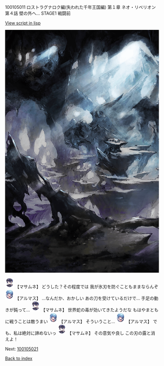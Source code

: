 100105011 ロストラグナロク編(失われた千年王国編) 第１章 ネオ・リベリオン 第４話 壁の外へ… STAGE1 戦闘前

[View script in lisp](../scripts/100105011.txt)

![101_cave.png](../images/backgrounds/101_cave.png)

<img src="../images/units/3100111.png" alt="3100111.png" height="34"/>
【マサムネ】
どうした？その程度では
我が氷刃を防ぐこともままならんぞ

<img src="../images/units/3103811.png" alt="3103811.png" height="34"/>
【アルマス】
…なんだか、おかしい
あの刀を受けているだけで…
手足の動きが鈍って…

<img src="../images/units/3100111.png" alt="3100111.png" height="34"/>
【マサムネ】
世界蛇の毒が効いてきたようだな
もはやまともに戦うことは敵うまい

<img src="../images/units/3103811.png" alt="3103811.png" height="34"/>
【アルマス】
そういうこと…

<img src="../images/units/3103811.png" alt="3103811.png" height="34"/>
【アルマス】
でも、私は絶対に諦めないっ

<img src="../images/units/3100111.png" alt="3100111.png" height="34"/>
【マサムネ】
その意気や良し
この刃の露と消えよ！

Next: [100105021](100105021.md)

[Back to index](index.md)
